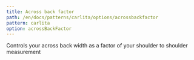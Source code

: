 ```yaml
---
title: Across back factor
path: /en/docs/patterns/carlita/options/acrossbackfactor
pattern: carlita
option: acrossBackFactor
---
```


Controls your across back width as a factor of your shoulder to shoulder measurement

